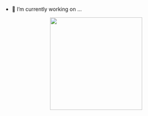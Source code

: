 - 🔭 I’m currently working on ...
<div id="header" align="center">
  <img src="https://media.giphy.com/media/3o7WTQcjUp6JnP7s52/giphy.gif" width="250"/>
</div>
<!--
**dianGrigorov/dianGrigorov** is a ✨ _special_ ✨ repository because its `README.md` (this file) appears on your GitHub profile.

Here are some ideas to get you started:

- 🔭 I’m currently working on ...
- 🌱 I’m currently learning ...
- 👯 I’m looking to collaborate on ...
- 🤔 I’m looking for help with ...
- 💬 Ask me about ...
- 📫 How to reach me: ...
- 😄 Pronouns: ...
- ⚡ Fun fact: ...
-->
